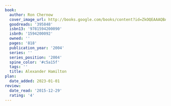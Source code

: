 ```yaml
---
book:
  author: Ron Chernow
  cover_image_url: http://books.google.com/books/content?id=ZkOQEAAAQBAJ&printsec=frontcover&img=1&zoom=1&source=gbs_api
  goodreads: '395848'
  isbn13: '9781594200090'
  isbn9: '1594200092'
  owned: ''
  pages: '818'
  publication_year: '2004'
  series: ''
  series_position: '2004'
  spine_color: '#c5a15f'
  tags: ''
  title: Alexander Hamilton
plan:
  date_added: 2023-01-01
review:
  date_read: '2015-12-29'
  rating: '4'
---
```


